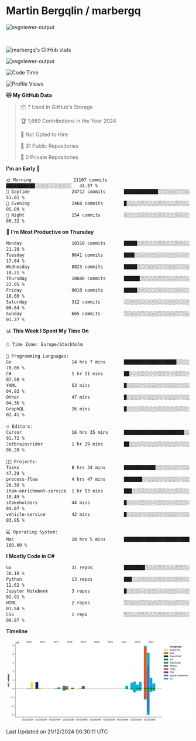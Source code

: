 # Martin Bergqlin / marbergq

![svgviewer-output](https://user-images.githubusercontent.com/2405410/206014777-22d41ecb-c24f-421d-b7d9-bba2cb5bb0de.svg)

<br>

<!--- [![Martin's Week](https://github-readme-stats.vercel.app/api/wakatime?username=marbergq&theme=dark)](https://github.com/anuraghazra/github-readme-stats) -->

![marbergq's GitHub stats](https://github-readme-stats.vercel.app/api?username=marbergq&count_private=true&show_icons=true)

![svgviewer-output](https://wakatime.com/badge/user/3f0a2069-6683-4e19-9a4a-7d21ea815067.svg)

<!--START_SECTION:waka-->
![Code Time](http://img.shields.io/badge/Code%20Time-4%2C683%20hrs%2038%20mins-blue)

![Profile Views](http://img.shields.io/badge/Profile%20Views-0-blue)

**🐱 My GitHub Data** 

> 📦 ? Used in GitHub's Storage 
 > 
> 🏆 1,669 Contributions in the Year 2024
 > 
> 🚫 Not Opted to Hire
 > 
> 📜 31 Public Repositories 
 > 
> 🔑 0 Private Repositories 
 > 
**I'm an Early 🐤** 

```text
🌞 Morning                21107 commits       ███████████░░░░░░░░░░░░░░   43.57 % 
🌆 Daytime                24712 commits       █████████████░░░░░░░░░░░░   51.01 % 
🌃 Evening                2468 commits        █░░░░░░░░░░░░░░░░░░░░░░░░   05.09 % 
🌙 Night                  154 commits         ░░░░░░░░░░░░░░░░░░░░░░░░░   00.32 % 
```
📅 **I'm Most Productive on Thursday** 

```text
Monday                   10310 commits       █████░░░░░░░░░░░░░░░░░░░░   21.28 % 
Tuesday                  8641 commits        ████░░░░░░░░░░░░░░░░░░░░░   17.84 % 
Wednesday                8823 commits        █████░░░░░░░░░░░░░░░░░░░░   18.21 % 
Thursday                 10680 commits       ██████░░░░░░░░░░░░░░░░░░░   22.05 % 
Friday                   9010 commits        █████░░░░░░░░░░░░░░░░░░░░   18.60 % 
Saturday                 312 commits         ░░░░░░░░░░░░░░░░░░░░░░░░░   00.64 % 
Sunday                   665 commits         ░░░░░░░░░░░░░░░░░░░░░░░░░   01.37 % 
```


📊 **This Week I Spent My Time On** 

```text
🕑︎ Time Zone: Europe/Stockholm

💬 Programming Languages: 
Go                       14 hrs 7 mins       ████████████████████░░░░░   78.06 % 
C#                       1 hr 21 mins        ██░░░░░░░░░░░░░░░░░░░░░░░   07.50 % 
YAML                     53 mins             █░░░░░░░░░░░░░░░░░░░░░░░░   04.93 % 
Other                    47 mins             █░░░░░░░░░░░░░░░░░░░░░░░░   04.36 % 
GraphQL                  26 mins             █░░░░░░░░░░░░░░░░░░░░░░░░   02.41 % 

🔥 Editors: 
Cursor                   16 hrs 35 mins      ███████████████████████░░   91.72 % 
Jetbrainsrider           1 hr 29 mins        ██░░░░░░░░░░░░░░░░░░░░░░░   08.28 % 

🐱‍💻 Projects: 
Tasks                    8 hrs 34 mins       ████████████░░░░░░░░░░░░░   47.39 % 
process-flow             4 hrs 47 mins       ███████░░░░░░░░░░░░░░░░░░   26.50 % 
item-enrichment-service  1 hr 53 mins        ███░░░░░░░░░░░░░░░░░░░░░░   10.49 % 
stakeholders             44 mins             █░░░░░░░░░░░░░░░░░░░░░░░░   04.07 % 
vehicle-service          42 mins             █░░░░░░░░░░░░░░░░░░░░░░░░   03.95 % 

💻 Operating System: 
Mac                      18 hrs 5 mins       █████████████████████████   100.00 % 
```

**I Mostly Code in C#** 

```text
Go                       31 repos            ████████░░░░░░░░░░░░░░░░░   30.10 % 
Python                   13 repos            ███░░░░░░░░░░░░░░░░░░░░░░   12.62 % 
Jupyter Notebook         3 repos             █░░░░░░░░░░░░░░░░░░░░░░░░   02.91 % 
HTML                     2 repos             ░░░░░░░░░░░░░░░░░░░░░░░░░   01.94 % 
CSS                      1 repo              ░░░░░░░░░░░░░░░░░░░░░░░░░   00.97 % 
```



**Timeline**

![Lines of Code chart](https://raw.githubusercontent.com/marbergq/marbergq/main/assets/bar_graph.png)


 Last Updated on 21/12/2024 00:30:11 UTC
<!--END_SECTION:waka-->
